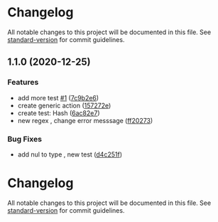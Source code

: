 # Changelog

All notable changes to this project will be documented in this file. See [standard-version](https://github.com/conventional-changelog/standard-version) for commit guidelines.

## 1.1.0 (2020-12-25)

### Features

- add more test [#1](https://github.com/benemohamed/generic-emails/issues/1) ([7c9b2e6](https://github.com/benemohamed/generic-emails/commit/7c9b2e6462012090d927d990820bb32a3d1b0118))
- create generic action ([157272e](https://github.com/benemohamed/generic-emails/commit/157272e1e235040fde02bd78feb26c8e7f8305c1))
- create test: Hash ([6ac82e7](https://github.com/benemohamed/generic-emails/commit/6ac82e75bdcc5f592df7cc8c23e4f10b37f74ced))
- new regex , change error messsage ([ff20273](https://github.com/benemohamed/generic-emails/commit/ff20273111135c4285d1f4845b49b5f54fe23edf))

### Bug Fixes

- add nul to type , new test ([d4c251f](https://github.com/benemohamed/generic-emails/commit/d4c251fdf6f431f51923aa4d2e9f5fb767313042))

# Changelog

All notable changes to this project will be documented in this file. See [standard-version](https://github.com/conventional-changelog/standard-version) for commit guidelines.
